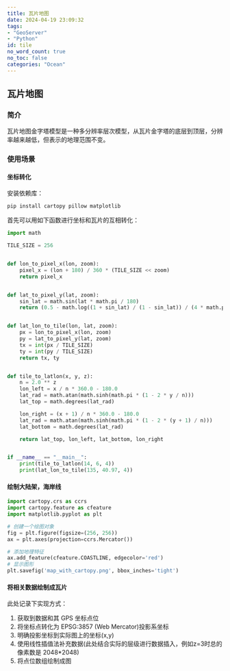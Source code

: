 ```yaml
---
title: 瓦片地图
date: 2024-04-19 23:09:32
tags:
- "GeoServer"
- "Python"
id: tile
no_word_count: true
no_toc: false
categories: "Ocean"
---
```


## 瓦片地图

### 简介

瓦片地图金字塔模型是一种多分辨率层次模型，从瓦片金字塔的底层到顶层，分辨率越来越低，但表示的地理范围不变。

### 使用场景

#### 坐标转化

安装依赖库：

```bash
pip install cartopy pillow matplotlib
```

首先可以用如下函数进行坐标和瓦片的互相转化：

```python
import math

TILE_SIZE = 256


def lon_to_pixel_x(lon, zoom):
    pixel_x = (lon + 180) / 360 * (TILE_SIZE << zoom)
    return pixel_x


def lat_to_pixel_y(lat, zoom):
    sin_lat = math.sin(lat * math.pi / 180)
    return (0.5 - math.log((1 + sin_lat) / (1 - sin_lat)) / (4 * math.pi)) * (TILE_SIZE << zoom)


def lat_lon_to_tile(lon, lat, zoom):
    px = lon_to_pixel_x(lon, zoom)
    py = lat_to_pixel_y(lat, zoom)
    tx = int(px / TILE_SIZE)
    ty = int(py / TILE_SIZE)
    return tx, ty


def tile_to_latlon(x, y, z):
    n = 2.0 ** z
    lon_left = x / n * 360.0 - 180.0
    lat_rad = math.atan(math.sinh(math.pi * (1 - 2 * y / n)))
    lat_top = math.degrees(lat_rad)

    lon_right = (x + 1) / n * 360.0 - 180.0
    lat_rad = math.atan(math.sinh(math.pi * (1 - 2 * (y + 1) / n)))
    lat_bottom = math.degrees(lat_rad)

    return lat_top, lon_left, lat_bottom, lon_right


if __name__ == "__main__":
    print(tile_to_latlon(14, 6, 4))
    print(lat_lon_to_tile(135, 40.97, 4))
```

#### 绘制大陆架，海岸线

```python
import cartopy.crs as ccrs
import cartopy.feature as cfeature
import matplotlib.pyplot as plt

# 创建一个绘图对象
fig = plt.figure(figsize=(256, 256))
ax = plt.axes(projection=ccrs.Mercator())

# 添加地理特征
ax.add_feature(cfeature.COASTLINE, edgecolor='red')
# 显示图形
plt.savefig('map_with_cartopy.png', bbox_inches='tight')
```

#### 将相关数据绘制成瓦片

此处记录下实现方式：

1. 获取到数据和其 GPS 坐标点位
2. 将坐标点转化为 EPSG:3857 (Web Mercator)投影系坐标
3. 明确投影坐标到实际图上的坐标(x,y)
4. 使用线性插值法补充数据(此处结合实际的层级进行数据插入，例如z=3时总的像素数是 2048*2048)
4. 将点位数组绘制成图